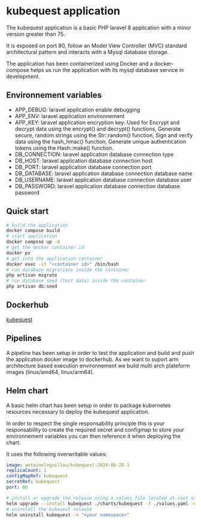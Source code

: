 # kubequest application

The kubequest application is a basic PHP laravel 8 application with a minor version greater than 75.

It is exposed on port 80, follow an Model View Controller (MVC) standard architectural pattern and interacts with a Mysql database storage.

The application has been containerized using Docker and a docker-compose helps us run the application with its mysql database service in development.

## Environnement variables

-   APP_DEBUG: laravel application enable debugging
-   APP_ENV: laravel application environnement
-   APP_KEY: laravel application encryption key: Used for Encrypt and decrypt data using the encrypt() and decrypt() functions, Generate secure, random strings using the Str::random() function, Sign and verify data using the hash_hmac() function, Generate unique authentication tokens using the Hash::make() function.
-   DB_CONNECTION: laravel application database connection type
-   DB_HOST: laravel application database connection host
-   DB_PORT: laravel application database connection port
-   DB_DATABASE: laravel application database connection database name
-   DB_USERNAME: laravel application database connection database user
-   DB_PASSWORD: laravel application database connection database password

## Quick start

```bash
# build the application
docker compose build
# start application
docker compose up -d
# get the docker container id
docker ps
# get into the application container
docker exec -it "<container id>" /bin/bash
# run database migrations inside the container
php artisan migrate
# run database seed (test data) inside the container
php artisan db:seed
```

## Dockerhub

[kubequest](https://hub.docker.com/r/antoineleguillou/kubequest)

## Pipelines

A pipeline has been setup in order to test the application and build and push the application docker image to dockerhub. As we want to suport arm architecture based execution environnement we build multi arch plateform images (linus/amd64, linux/arm64).

## Helm chart

A basic helm chart has been setup in order to package kubernetes resources necessary to deploy the kubequest application.

In order to respect the single responsability principle this is your responsability to create the required secret and configmap to store your environnement variables you can then reference it when deploying the chart.

It uses the following overwritable values:

```yaml
image: antoineleguillou/kubequest:2024-06-28.1
replicaCount: 1
configMapRef: kubequest
secretRef: kubequest
port: 80
```

```bash
# install or upgrade the release using a values file located at root of the current directory and the kubequest release name
helm upgrade --install kubequest ./charts/kubequest -f ./values.yaml -n "<your namespace>" --create-namespace
# uninstall the kubeuest release
helm uninstall kubequest -n "<your namespace>"
```
